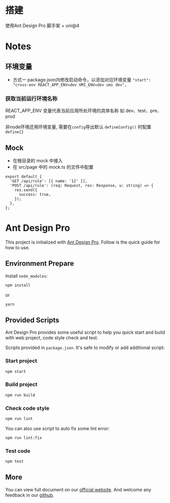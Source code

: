 # 搭建
使用Ant Design Pro 脚手架 + uni@4 

# Notes
## 环境变量

- 方式一 package.json内修改启动命令，以添加对应环境变量 `"start": "cross-env REACT_APP_ENV=dev UMI_ENV=dev umi dev",`



### 获取当前运行环境名称

REACT_APP_ENV 变量代表当前应用所处环境的具体名称 如 dev、test、pre、prod

非node环境还用环境变量, 需要在`config`导出默认 `defineConfig()` 时配置 `define{}`



## Mock

- 在根目录的 mock 中接入
- 在 src/page 中的 mock.ts 的文件中配置

```
export default {
  'GET /api/rule': [{ name: '12' }],
  'POST /api/rule': (req: Request, res: Response, u: string) => {
    res.send({
      success: true,
    });
  },
};
```































# Ant Design Pro

This project is initialized with [Ant Design Pro](https://pro.ant.design). Follow is the quick guide for how to use.

## Environment Prepare

Install `node_modules`:

```bash
npm install
```

or

```bash
yarn
```

## Provided Scripts

Ant Design Pro provides some useful script to help you quick start and build with web project, code style check and test.

Scripts provided in `package.json`. It's safe to modify or add additional script:

### Start project

```bash
npm start
```

### Build project

```bash
npm run build
```

### Check code style

```bash
npm run lint
```

You can also use script to auto fix some lint error:

```bash
npm run lint:fix
```

### Test code

```bash
npm test
```

## More

You can view full document on our [official website](https://pro.ant.design). And welcome any feedback in our [github](https://github.com/ant-design/ant-design-pro).
